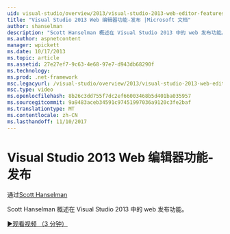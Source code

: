 ```yaml
---
uid: visual-studio/overview/2013/visual-studio-2013-web-editor-features-publishing
title: "Visual Studio 2013 Web 编辑器功能-发布 |Microsoft 文档"
author: shanselman
description: "Scott Hanselman 概述在 Visual Studio 2013 中的 web 发布功能。"
ms.author: aspnetcontent
manager: wpickett
ms.date: 10/17/2013
ms.topic: article
ms.assetid: 27e27ef7-9c63-4e68-97e7-d943db68290f
ms.technology: 
ms.prod: .net-framework
msc.legacyurl: /visual-studio/overview/2013/visual-studio-2013-web-editor-features-publishing
msc.type: video
ms.openlocfilehash: 8b26c3dd755f7dc2ef66003468b5d401ba035957
ms.sourcegitcommit: 9a9483aceb34591c97451997036a9120c3fe2baf
ms.translationtype: MT
ms.contentlocale: zh-CN
ms.lasthandoff: 11/10/2017
---
```

<a name="visual-studio-2013-web-editor-features---publishing"></a>Visual Studio 2013 Web 编辑器功能-发布
====================
通过[Scott Hanselman](https://github.com/shanselman)

Scott Hanselman 概述在 Visual Studio 2013 中的 web 发布功能。

[&#9654;观看视频 （3 分钟）](https://channel9.msdn.com/Blogs/ASP-NET-Site-Videos/visual-studio-2013-web-editor-features-publishing)
